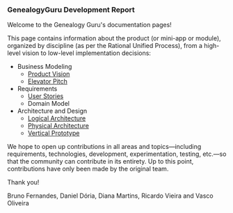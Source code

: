 ### GenealogyGuru Development Report

Welcome to the Genealogy Guru's documentation pages!

This page contains information about the product (or mini-app or module), organized by discipline (as per the Rational Unified Process), from a high-level vision to low-level implementation decisions:

- Business Modeling
  - [Product Vision](/docs/ProductVision.md)
  - [Elevator Pitch](/docs/ElevatorPitch.md)
- Requirements
  - [User Stories](https://github.com/orgs/FEUP-LEIC-ES-2022-23/projects/62)
  - Domain Model
- Architecture and Design
  - [Logical Architecture](/images/logical_architecture.png)
  - [Physical Architecture](/images/physical_architecture.png)
  - [Vertical Prototype](/app/lib/main.dart)

We hope to open up contributions in all areas and topics—including requirements, technologies, development, experimentation, testing, etc.—so that the community can contribute in its entirety. Up to this point, contributions have only been made by the original team.

Thank you!

Bruno Fernandes, Daniel Dória, Diana Martins, Ricardo Vieira and Vasco Oliveira
